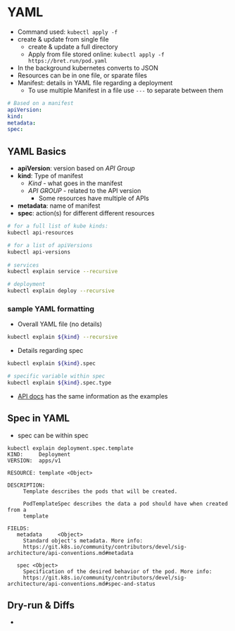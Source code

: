 # YAML  
* Command used: `kubectl apply -f`
* create & update from single file  
  * create & update a full directory
  * Apply from file stored online: `kubectl apply -f https://bret.run/pod.yaml`
* In the background kubernetes converts to JSON
* Resources can be in one file, or sparate files
* Manifest: details in YAML file regarding a deployment
  * To use multiple Manifest in a file use `---` to separate between them
```YAML
# Based on a manifest 
apiVersion: 
kind: 
metadata:
spec:
```

## YAML Basics
* **apiVersion**: version based on _API Group_  
* **kind**: Type of manifest 
  * _Kind_ - what goes in the manifest 
  * _API GROUP_ - related to the API version
    * Some resources have multiple of APIs
* **metadata**: name of manifest 
* **spec**: action(s) for different different resources
```bash
# for a full list of kube kinds: 
kubectl api-resources

# for a list of apiVersions
kubectl api-versions
 
# services 
kubectl explain service --recursive

# deployment 
kubectl explain deploy --recursive
```

### sample YAML formatting 
* Overall YAML file (no details)
```bash
kubectl explain ${kind} --recursive
```

* Details regarding spec
```bash
kubectl explain ${kind}.spec

# specific variable within spec  
kubectl explain ${kind}.spec.type
```
* [API docs](https://kubernetes.io/docs/reference/) has the same information as the examples

## Spec in YAML  
* spec can be within spec 
```commandline
kubectl explain deployment.spec.template
KIND:     Deployment
VERSION:  apps/v1

RESOURCE: template <Object>

DESCRIPTION:
     Template describes the pods that will be created.

     PodTemplateSpec describes the data a pod should have when created from a
     template

FIELDS:
   metadata     <Object>
     Standard object's metadata. More info:
     https://git.k8s.io/community/contributors/devel/sig-architecture/api-conventions.md#metadata

   spec <Object>
     Specification of the desired behavior of the pod. More info:
     https://git.k8s.io/community/contributors/devel/sig-architecture/api-conventions.md#spec-and-status
```

## Dry-run & Diffs 
* 
